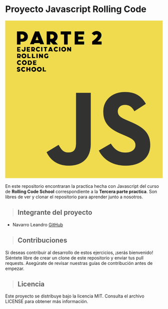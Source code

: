 # Proyecto **Javascript** Rolling Code 

![Javascript](./img/JavaScript-logo.png)

En este repositorio encontraran la practica hecha con Javascript del curso de **Rolling Code School** correspondiente a la **Tercera parte practica**. Son libres de ver y clonar el repositorio para aprender junto a nosotros.

>## Integrante del proyecto
- Navarro Leandro [GitHub](https://github.com/NavarroLeandro)

>## Contribuciones
Si deseas contribuir al desarrollo de estos ejercicios, ¡serás bienvenido! Siéntete libre de crear un clone de este repositorio y enviar tus pull requests. Asegúrate de revisar nuestras guías de contribución antes de empezar.

>## Licencia
Este proyecto se distribuye bajo la licencia MIT. Consulta el archivo LICENSE para obtener más información.